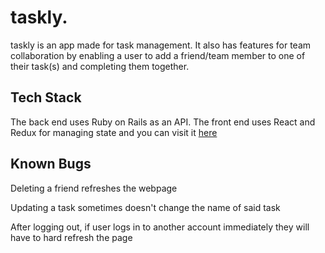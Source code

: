 # taskly.
taskly is an app made for task management. It also has features for team collaboration by enabling a user to add a friend/team member to one of their task(s) and completing them together.

## Tech Stack
The back end uses Ruby on Rails as an API. The front end uses React and Redux for managing state and you can visit it [here](https://github.com/techtwins/taskly)

## Known Bugs 
Deleting a friend refreshes the webpage

Updating a task sometimes doesn't change the name of said task

After logging out, if user logs in to another account immediately they will have to hard refresh the page
